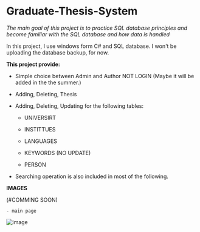 # Graduate-Thesis-System
*The main goal of this project is to practice SQL database principles and become familiar with the SQL database and how data is handled*


In this project, I use windows form C# and SQL database. I won't be uploading the database backup, for now.

**This project provide:**

  - Simple choice between Admin and Author NOT LOGIN (Maybe it will be added in the the summer.)
  - Adding, Deleting, Thesis
  - Adding, Deleting, Updating for the following tables:
  
    - UNIVERSIRT
  
    - INSTITTUES
    
    - LANGUAGES
    
    - KEYWORDS (NO UPDATE)
    
    - PERSON
    
  - Searching operation is also included in most of the following. 
  
  
  **IMAGES**
  
  (#COMMING SOON)
  
    - main page
![image](https://user-images.githubusercontent.com/63297594/148131974-70d9f8c9-3b99-422e-bec8-69c4a5e5e511.png)
